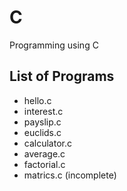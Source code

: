 # C 

Programming using C

## List of Programs

- hello.c
- interest.c
- payslip.c
- euclids.c
- calculator.c
- average.c
- factorial.c
- matrics.c (incomplete)